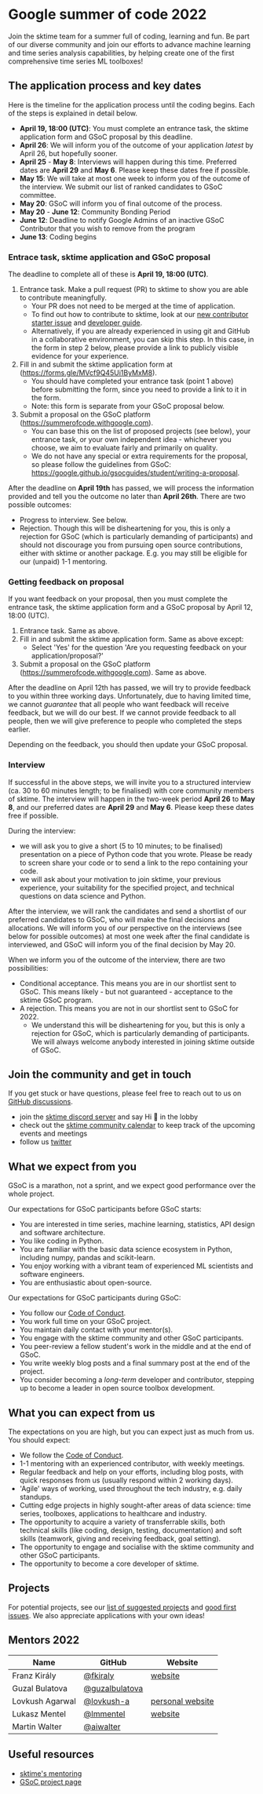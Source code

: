 
# Google summer of code 2022

Join the sktime team for a summer full of coding, learning and fun. Be part of our diverse community and join our efforts to advance machine learning and time series analysis capabilities, by helping create one of the first comprehensive time series ML toolboxes!

## The application process and key dates

Here is the timeline for the application process until the coding begins. Each of the steps is explained in detail below.

- **April 19, 18:00 (UTC)**: You must complete an entrance task, the sktime application form and GSoC proposal by this deadline.
- **April 26**: We will inform you of the outcome of your application *latest* by April 26, but hopefully sooner.
- **April 25** - **May 8**: Interviews will happen during this time. Preferred dates are **April 29** and **May 6**. Please keep these dates free if possible.
- **May 15**: We will take at most one week to inform you of the outcome of the interview. We submit our list of ranked candidates to GSoC committee.
- **May 20**: GSoC will inform you of final outcome of the process.
- **May 20** - **June 12**:  Community Bonding Period
- **June 12**: Deadline to notify Google Admins of an inactive GSoC Contributor that you wish to remove from the program
- **June 13**: Coding begins

### Entrace task, sktime application and GSoC proposal

The deadline to complete all of these is **April 19, 18:00 (UTC)**.

1. Entrance task. Make a pull request (PR) to sktime to show you are able to contribute meaningfully.
    - Your PR does not need to be merged at the time of application.
    - To find out how to contribute to sktime, look at our [new contributor starter issue](https://github.com/sktime/sktime/issues/1147) and [developer guide](https://www.sktime-backup.readthedocs.io/en/latest/developer_guide.html).
    - Alternatively, if you are already experienced in using git and GitHub in a collaborative environment, you can skip this step. In this case, in the form in step 2 below, please provide a link to publicly visible evidence for your experience.
2. Fill in and submit the sktime application form at (https://forms.gle/MVcf9Q45Ui1ByMxM8).
    - You should have completed your entrance task (point 1 above) before submitting the form, since you need to provide a link to it in the form.
    - Note: this form is separate from your GSoC proposal below.
3. Submit a proposal on the GSoC platform (https://summerofcode.withgoogle.com).
    - You can base this on the list of proposed projects (see below), your entrance task, or your own independent idea - whichever you choose, we aim to evaluate fairly and primarily on quality.
    - We do not have any special or extra requirements for the proposal, so please follow the guidelines from GSoC: https://google.github.io/gsocguides/student/writing-a-proposal.

After the deadline on **April 19th** has passed, we will process the information provided and tell you the outcome no later than **April 26th**. There are two possible outcomes:
- Progress to interview. See below.
- Rejection. Though this will be disheartening for you, this is only a rejection for GSoC (which is particularly demanding of participants) and should not discourage you from pursuing open source contributions, either with sktime or another package. E.g. you may still be eligible for our (unpaid) 1-1 mentoring.

### Getting feedback on proposal
If you want feedback on your proposal, then you must complete the entrance task, the sktime application form and a GSoC proposal by April 12, 18:00 (UTC).

1. Entrance task. Same as above.
2. Fill in and submit the sktime application form. Same as above except:
    - Select 'Yes' for the question 'Are you requesting feedback on your application/proposal?'
3. Submit a proposal on the GSoC platform (https://summerofcode.withgoogle.com). Same as above.

After the deadline on April 12th has passed, we will try to provide feedback to you within three working days. Unfortunately, due to having limited time, we cannot *guarantee* that all people who want feedback will receive feedback, but we will do our best. If we cannot provide feedback to all people, then we will give preference to people who completed the steps earlier.

Depending on the feedback, you should then update your GSoC proposal.

### Interview

If successful in the above steps, we will invite you to a structured interview (ca. 30 to 60 minutes length; to be finalised) with core community members of sktime.
The interview will happen in the two-week period **April 26** to **May 8**, and our preferred dates are **April 29** and **May 6**. Please keep these dates free if possible.

During the interview:

- we will ask you to give a short (5 to 10 minutes; to be finalised) presentation on a piece of Python code that you wrote. Please be ready to screen share your code or to send a link to the repo containing your code.
- we will ask about your motivation to join sktime, your previous experience, your suitability for the specified project, and technical questions on data science and Python.

After the interview, we will rank the candidates and send a shortlist of our preferred candidates to GSoC, who will make the final decisions and allocations.
We will inform you of *our* perspective on the interviews (see below for possible outcomes) at most one week after the final candidate is interviewed, and GSoC will inform you of the final decision by May 20.

When we inform you of the outcome of the interview, there are two possibilities:
* Conditional acceptance. This means you are in our shortlist sent to GSoC.  This means likely - but not guaranteed - acceptance to the sktime GSoC program.
* A rejection. This means you are not in our shortlist sent to GSoC for 2022.
  - We understand this will be disheartening for you, but this is only a rejection for GSoC, which is particularly demanding of participants. We will always welcome anybody interested in joining sktime outside of GSoC.


## Join the community and get in touch

If you get stuck or have questions, please feel free to reach out to us on [GitHub discussions](https://github.com/sktime/sktime/discussions).


- join the [sktime discord server](https://discord.com/invite/gqSab2K) and say Hi :wave: in the lobby
- check out the [sktime community calendar](https://calendar.google.com/calendar/u/0/embed?src=sktime.toolbox@gmail.com&ctz=UTC) to keep track of the upcoming events and meetings
- follow us [twitter](https://twitter.com/sktime_toolbox)


## What we expect from you
GSoC is a marathon, not a sprint, and we expect good performance over the whole project.

Our expectations for GSoC participants before GSoC starts:

- You are interested in time series, machine learning, statistics, API design and software architecture.
- You like coding in Python.
- You are familiar with the basic data science ecosystem in Python, including numpy, pandas and scikit-learn.
- You enjoy working with a vibrant team of experienced ML scientists and software engineers.
- You are enthusiastic about open-source.

Our expectations for GSoC participants during GSoC:

- You follow our [Code of Conduct](https://www.sktime-backup.readthedocs.io/en/stable/get_involved/code_of_conduct.html).
- You work full time on your GSoC project.
- You maintain daily contact with your mentor(s).
- You engage with the sktime community and other GSoC participants.
- You peer-review a fellow student's work in the middle and at the end of GSoC.
- You write weekly blog posts and a final summary post at the end of the project.
- You consider becoming a *long-term* developer and contributor, stepping up to become a leader in open source toolbox development.

## What you can expect from us

The expectations on you are high, but you can expect just as much from us. You should expect:

- We follow the [Code of Conduct](https://www.sktime-backup.readthedocs.io/en/stable/get_involved/code_of_conduct.html).
- 1-1 mentoring with an experienced contributor, with weekly meetings.
- Regular feedback and help on your efforts, including blog posts, with quick responses from us (usually respond within 2 working days).
- 'Agile' ways of working, used throughout the tech industry, e.g. daily standups.
- Cutting edge projects in highly sought-after areas of data science: time series, toolboxes, applications to healthcare and industry.
- The opportunity to acquire a variety of transferrable skills, both technical skills (like coding, design, testing, documentation) and soft skills (teamwork, giving and receiving feedback, goal setting).
- The opportunity to engage and socialise with the sktime community and other GSoC participants.
- The opportunity to become a core developer of sktime.


## Projects

For potential projects, see our [list of suggested projects](https://github.com/sktime/mentoring/blob/main/internships/projects_2022.md) and [good first issues](https://github.com/sktime/sktime/labels/good%20first%20issue).
We also appreciate applications with your own ideas!

## Mentors 2022

| Name  | GitHub | Website |
|---|---|---|
| Franz Király | [@fkiraly](https://github.com/fkiraly) | [website](https://uk.linkedin.com/in/franz-kir%C3%A1ly-10a1391ba) |
| Guzal Bulatova | [@guzalbulatova](https://github.com/guzalbulatova) | |
| Lovkush Agarwal | [@lovkush-a](https://github.com/lovkush-a) | [personal website](http://www.lovkush.com/?i=1)|
| Lukasz Mentel | [@lmmentel](https://github.com/lmmentel) | [website](https://no.linkedin.com/in/lukasz-mentel) |
| Martin Walter | [@aiwalter](https://github.com/aiwalter) | |

## Useful resources

- [sktime's mentoring](https://github.com/sktime/mentoring)
- [GSoC project page](https://summerofcode.withgoogle.com/programs/2022/organizations/sktime)
